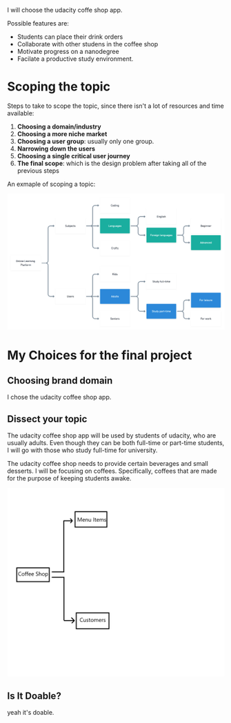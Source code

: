 I will choose the udacity coffe shop app.

Possible features are:

* Students can place their drink orders
* Collaborate with other studens in the coffee shop
* Motivate progress on a nanodegree
* Facilate a productive study environment.

# Scoping the topic

Steps to take to scope the topic, since there isn't a lot of resources and time available:

1. **Choosing a domain/industry**
2. **Choosing a more niche market**
3. **Choosing a user group**: usually only one group.
4. **Narrowing down the users**
5. **Choosing a single critical user journey**
6. **The final scope**: which is the design problem after taking all of the previous steps


An exmaple of scoping a topic:

![](example.png)

# My Choices for the final project

## Choosing brand domain

I chose the udacity coffee shop app.

## Dissect your topic

The udacity coffee shop app will be used by students of udacity, who are usually adults. Even though they can be both full-time or part-time students, I will go with those who study full-time for university.


The udacity coffee shop needs to provide certain beverages and small desserts. I will be focusing on coffees. Specifically, coffees that are made for the purpose of keeping students awake.

![](wip.png)

## Is It Doable?

yeah it's doable.